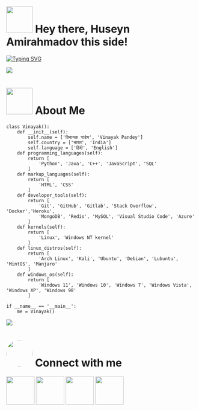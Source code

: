 

<h1> <img src="https://github.com/VintellX/VintellX/blob/main/resources/codes.webp" width="70px"> Hey there, Huseyn Amirahmadov this side! </h1>

[![Typing SVG](https://readme-typing-svg.herokuapp.com?font=Architects+Daughter&color=%231AF73D&size=27&width=500&lines=Hey!+It's+Vinayak+Pandey!;I'm+a+learning+developer...;I+love+to+code%2C+work+on+cool+projects;and+take+on+challenges...;Thanks+for+visiting+%E2%9D%A4%EF%B8%8F)](https://github.com/Harpia-Vieillot)

[<img src="https://github.com/VintellX/VintellX/blob/main/resources/hr.gif"/>](https://github.com/Harpia-Vieillot)

<h1> <img src="https://github.com/VintellX/VintellX/blob/main/resources/dragon.webp" width="70px"> About Me </h1>

```python3
class Vinayak():
    def __init__(self):
        self.name = ['विनायक पांडेय', 'Vinayak Pandey']
        self.country = ['भारत', 'India']
        self.language = ['हिंदी', 'English']
    def programming_languages(self):
        return [
            'Python', 'Java', 'C++', 'JavaScript', 'SQL'
        ]
    def markup_languages(self):
        return [
            'HTML', 'CSS'
        ]
    def developer_tools(self):
        return [
            'Git', 'GitHub', 'Gitlab', 'Stack Overflow', 'Docker','Heroku',
            'MongoDB', 'Redis', 'MySQL', 'Visual Studio Code', 'Azure'
        ]
    def kernels(self):
        return [
            'Linux', 'Windows NT kernel'
        ]
    def linux_distros(self):
        return [
            'Arch Linux', 'Kali', 'Ubuntu', 'Debian', 'Lubuntu', 'MintOS', 'Manjaro'
        ]
    def windows_os(self):
        return [
            'Windows 11', 'Windows 10', 'Windows 7', 'Windows Vista', 'Windows XP', 'Windows 98'
        ]

if __name__ == '__main__':
    me = Vinayak()
 ```

[<img src="https://github.com/VintellX/VintellX/blob/main/resources/hr.gif"/>](https://github.com/Harpia-Vieillot)

<!-- <h1> <img src = "https://github.com/Harpia-Vieillot/Harpia-Vieillot/blob/main/resources/snake.gif" width = "70px"> Snake eating my contribution graph </h1>

[![snake gif](https://github.com/Harpia-Vieillot/Harpia-Vieillot/blob/vin-output/Harpia-Vieillot.svg)](https://github.com/Harpia-Vieillot)

[<img src="https://github.com/Harpia-Vieillot/Harpia-Vieillot/blob/main/resources/hr.gif"/>](https://github.com/Harpia-Vieillot)
 -->
<h1> <img src="https://github.com/VintellX/VintellX/blob/main/resources/connect.gif" width="70px" style="border-radius: 50%"> Connect with me </h1>

 [<img src="https://github.com/VintellX/VintellX/blob/main/resources/telegram_icon.png" width="75px">](https://t.me/Harpia_Vieillot) [<img src="https://github.com/VintellX/VintellX/blob/main/resources/github_icon.png" width="75px">](https://github.com/VintellX) [<img src="https://github.com/VintellX/VintellX/blob/main/resources/discord_logo.png" width="75px">](https://discordapp.com/users/933976831902769192) [<img src="https://github.com/VintellX/VintellX/blob/main/resources/youtube_icon.png" width="75px">](https://www.youtube.com/@VintellX)
<!-- 
[<img src="https://github.com/Harpia-Vieillot/Harpia-Vieillot/blob/main/resources/hr.gif"/>](https://github.com/Harpia-Vieillot)

<h1> <img src="https://github.com/Harpia-Vieillot/Harpia-Vieillot/blob/main/resources/songs.gif" width="70px"> Spotify Playing </h1>

[<img src="https://novatorem-git-main-harpia-vieillot.vercel.app/api/spotify?background_color=0d1117&border_color=ffffff" alt="Harpia-Vieillot Spotify Playing" width="75%" />](https://open.spotify.com/user/l5bdgkqogezl2m2xxbx66vpxn)
 -->
